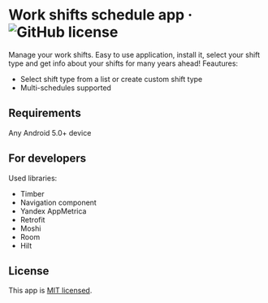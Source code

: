 # Work shifts schedule app &middot; ![GitHub license](https://img.shields.io/badge/license-MIT-blue.svg)
Manage your work shifts. Easy to use application, install it, select your shift type and get info about your shifts for many years ahead! 
Feautures:
- Select shift type from a list or create custom shift type
- Multi-schedules supported

## Requirements
Any Android 5.0+ device

## For developers
Used libraries:
- Timber
- Navigation component
- Yandex AppMetrica
- Retrofit
- Moshi
- Room
- Hilt
## License 
This app is [MIT licensed](./LICENSE).
